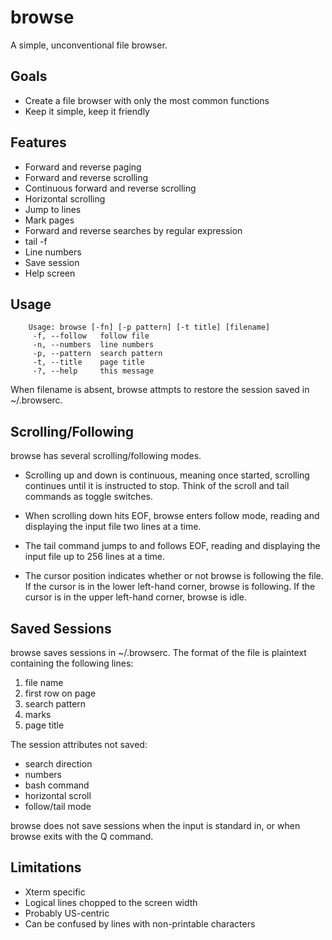 # browse

A simple, unconventional file browser.

## Goals

- Create a file browser with only the most common functions
- Keep it simple, keep it friendly

## Features

- Forward and reverse paging
- Forward and reverse scrolling
- Continuous forward and reverse scrolling
- Horizontal scrolling
- Jump to lines
- Mark pages
- Forward and reverse searches by regular expression
- tail -f
- Line numbers
- Save session
- Help screen

## Usage

```text
    Usage: browse [-fn] [-p pattern] [-t title] [filename]
     -f, --follow   follow file
     -n, --numbers  line numbers
     -p, --pattern  search pattern
     -t, --title    page title
     -?, --help     this message
```

When filename is absent, browse attmpts to restore the session saved in ~/.browserc.

## Scrolling/Following

browse has several scrolling/following modes.

- Scrolling up and down is continuous, meaning once started, scrolling continues until
it is instructed to stop.  Think of the scroll and tail commands as toggle switches.

- When scrolling down hits EOF, browse enters follow mode, reading and displaying
the input file two lines at a time.

- The tail command jumps to and follows EOF, reading and displaying the
input file up to 256 lines at a time.

- The cursor position indicates whether or not browse is following the file.  If the
cursor is in the lower left-hand corner, browse is following.  If the cursor is in
the upper left-hand corner, browse is idle.

## Saved Sessions

browse saves sessions in ~/.browserc.  The format of the file is plaintext containing the following lines:

 1. file name
 2. first row on page
 3. search pattern
 4. marks
 5. page title

The session attributes not saved:

- search direction
- numbers
- bash command
- horizontal scroll
- follow/tail mode

browse does not save sessions when the input is standard in, or when browse exits with the Q command.

## Limitations

- Xterm specific
- Logical lines chopped to the screen width
- Probably US-centric
- Can be confused by lines with non-printable characters
